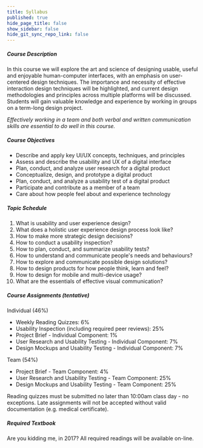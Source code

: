```yaml
---
title: Syllabus
published: true
hide_page_title: false
show_sidebar: false
hide_git_sync_repo_link: false
---
```


##### Course Description
In this course we will explore the art and science of designing usable, useful and enjoyable human-computer interfaces, with an emphasis on user-centered design techniques. The importance and necessity of effective interaction design techniques will be highlighted, and current design methodologies and principles across multiple platforms will be discussed. Students will gain valuable knowledge and experience by working in groups on a term-long design project.

_Effectively working in a team and both verbal and written communication skills are essential to do well in this course._

##### Course Objectives
* Describe and apply key UI/UX concepts, techniques, and principles
* Assess and describe the usability and UX of a digital interface
* Plan, conduct, and analyze user research for a digital product
* Conceptualize, design, and prototype a digital product
* Plan, conduct, and analyze a usability test of a digital product
* Participate and contribute as a member of a team
* Care about how people feel about and experience technology

##### Topic Schedule
1. What is usability and user experience design?
1. What does a holistic user experience design process look like?
1. How to make more strategic design decisions?
1. How to conduct a usability inspection?
1. How to plan, conduct, and summarize usability tests?
1. How to understand and communicate people's needs and behaviours?
1. How to explore and communicate possible design solutions?
1. How to design products for how people think, learn and feel?
1. How to design for mobile and multi-device usage?
1. What are the essentials of effective visual communication?

##### Course Assignments (tentative)
Individual (46%)
* Weekly Reading Quizzes: 6%
* Usability Inspection (including required peer reviews): 25%
* Project Brief - Individual Component: 1%
* User Research and Usability Testing - Individual Component: 7%
* Design Mockups and Usability Testing - Individual Component: 7%

Team (54%)
* Project Brief - Team Component: 4%
* User Research and Usability Testing - Team Component: 25%
* Design Mockups and Usability Testing - Team Component: 25%

Reading quizzes must be submitted no later than 10:00am class day - no exceptions. Late assignments will not be accepted without valid documentation (e.g. medical certificate).

##### Required Textbook
Are you kidding me, in 2017? All required readings will be available on-line.   
